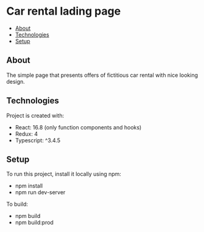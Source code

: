 # Car rental lading page
* [About](#about)
* [Technologies](#technologies)
* [Setup](#setup)

## About
The simple page that presents offers of fictitious car rental with nice looking design.

## Technologies
Project is created with:
* React: 16.8 (only function components and hooks)
* Redux: 4
* Typescript: ^3.4.5
	
## Setup
To run this project, install it locally using npm:
* npm install
* npm run dev-server

To build:
* npm build
* npm build:prod